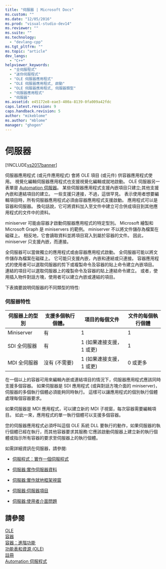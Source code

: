 ```yaml
---
title: "伺服器 | Microsoft Docs"
ms.custom: ""
ms.date: "12/05/2016"
ms.prod: "visual-studio-dev14"
ms.reviewer: ""
ms.suite: ""
ms.technology: 
  - "devlang-cpp"
ms.tgt_pltfrm: ""
ms.topic: "article"
dev_langs: 
  - "C++"
helpviewer_keywords: 
  - "全伺服程式"
  - "迷你伺服程式"
  - "OLE 伺服器應用程式"
  - "OLE 伺服器應用程式, 啟動"
  - "OLE 伺服器應用程式, 伺服器類型"
  - "伺服器應用程式"
  - "伺服器"
ms.assetid: e45172e8-eae3-400a-8139-0fa009a42fdc
caps.latest.revision: 9
caps.handback.revision: 5
author: "mikeblome"
ms.author: "mblome"
manager: "ghogen"
---
```

# 伺服器
[!INCLUDE[vs2017banner](../assembler/inline/includes/vs2017banner.md)]

伺服器應用程式 \(或元件應用程式\) 會將 OLE 項目 \(或元件\) 供容器應用程式使用。  視覺化編輯伺服器應用程式也支援視覺化編輯或就地啟動。  OLE 伺服器另一表單是 [Automation 伺服器](../mfc/automation-servers.md)。  某些伺服器應用程式支援內嵌項目只建立;其他支援內嵌和連結項目的建立。  一些支援只連接，不過，這很罕見。  表示使用者想要編輯項目時，所有伺服器應用程式必須由容器應用程式支援啟動。  應用程式可以是容器和伺服器。  換句話說，它可將資料加入至文件中建立可合併成項目到其他應用程式的文件中的資料。  
  
 miniserver 可能由容器才啟動伺服器應用程式的特定型別。  Microsoft 繪製和 Microsoft Graph 是 miniservers 的範例。  miniserver 不以將文件儲存為檔案在磁碟上。  相反地，它會讀取資料並將項目寫入到屬於容器的文件。  因此， miniserver 只支援內嵌，而連接。  
  
 全伺服器可以當做獨立的應用程式或由容器應用程式啟動。  全伺服器可能以將文件儲存為檔案在磁碟上。  它可能只支援內嵌，內嵌和連結或只連接。  容器應用程式的使用者可以選取伺服器的剪下或複製命令及容器的貼上命令建立內嵌項目。  連結的項目可以選取伺服器上的複製命令及容器的貼上連結命令建立。  或者，使用插入物件對話方塊，使用者可以建立內嵌或連結的項目。  
  
 下表摘要說明伺服器的不同類型的特性:  
  
### 伺服器特性  
  
|伺服器上的型別|支援多個執行個體。|項目的每個文件|文件的每個執行個體|  
|-------------|---------------|-------------|---------------|  
|Miniserver|有|1|1|  
|SDI 全伺服器|有|1 \(如果連接支援， 1 或更\)|1|  
|MDI 全伺服器|沒有 \(不需要\)|1 \(如果連接支援， 1 或更\)|0 或更多|  
  
 在一個以上的容器可用來編輯內嵌或連結項目的情況下，伺服器應用程式應該同時支援多個容器。  如果伺服器是 SDI 應用程式 \(或與對話方塊介面的 miniserver\)，伺服器的多個執行個體必須能夠同時執行。  這樣可以讓應用程式的個別執行個體處理每個容器要求。  
  
 如果伺服器是 MDI 應用程式，可以建立新的 MDI 子視窗，每次容器需要編輯項目。  如此一來，應用程式的單一執行個體可以支援多個容器。  
  
 您的伺服器應用程式必須呼叫這個 OLE 系統 DLL 要執行的動作，如果伺服器的執行個體已經在執行，而其他容器要求其服務:它應該啟動伺服器上建立新的執行個體或指示所有容器的要求至伺服器上的執行個體。  
  
 如需詳細資訊在伺服器，請參閱:  
  
-   [伺服程式：實作一個伺服程式](../mfc/servers-implementing-a-server.md)  
  
-   [伺服器:實作伺服器資料](../mfc/servers-implementing-server-documents.md)  
  
-   [伺服器:實作就地框架視窗](../mfc/servers-implementing-in-place-frame-windows.md)  
  
-   [伺服器:伺服器項目](../mfc/servers-server-items.md)  
  
-   [伺服器:使用者介面問題](../mfc/servers-user-interface-issues.md)  
  
## 請參閱  
 [OLE](../mfc/ole-in-mfc.md)   
 [容器](../mfc/containers.md)   
 [容器：進階功能](../mfc/containers-advanced-features.md)   
 [功能表和資源 \(OLE\)](../mfc/menus-and-resources-ole.md)   
 [註冊](../mfc/registration.md)   
 [Automation 伺服程式](../mfc/automation-servers.md)
